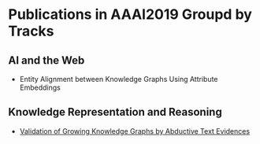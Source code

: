 # Publications in AAAI2019 Groupd by Tracks

## AI and the Web
- Entity Alignment between Knowledge Graphs Using Attribute Embeddings

## Knowledge Representation and Reasoning
- [Validation of Growing Knowledge Graphs by Abductive Text Evidences](./dpw_aaai2019/README.md)
